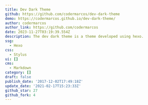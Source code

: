 ```yaml
---
title: Dev Dark Theme
github: https://github.com/codermarcos/dev-dark-theme
demo: https://codermarcos.github.io/dev-dark-theme/
author: codermarcos
author_link: https://github.com/codermarcos
date: 2023-11-27T03:19:39.554Z
description: The dev dark theme is a theme developed using hexo.
ssg:
  - Hexo
css:
  - Stylus
ui: []
cms:
  - Markdown
category: []
draft: false
publish_date: '2017-12-02T17:49:18Z'
update_date: '2021-02-17T15:23:33Z'
github_star: 27
github_fork: 4
---
```

